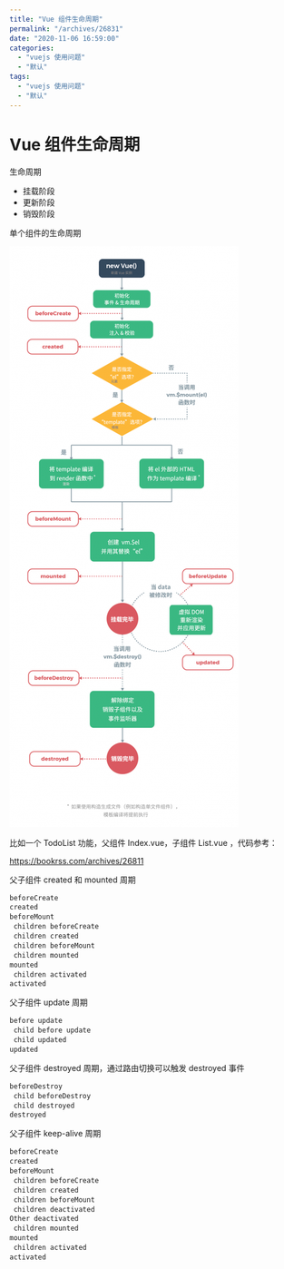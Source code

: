 ```yaml
---
title: "Vue 组件生命周期"
permalink: "/archives/26831"
date: "2020-11-06 16:59:00"
categories: 
  - "vuejs 使用问题"
  - "默认"
tags: 
  - "vuejs 使用问题"
  - "默认"
---
```


# Vue 组件生命周期

生命周期

- 挂载阶段
- 更新阶段
- 销毁阶段

单个组件的生命周期

![](images/1719986943.png)

比如一个 TodoList 功能，父组件 Index.vue，子组件 List.vue ，代码参考：

https://bookrss.com/archives/26811

父子组件 created 和 mounted 周期

``` js 
beforeCreate
created
beforeMount
 children beforeCreate
 children created
 children beforeMount
 children mounted
mounted
 children activated
activated
```

父子组件 update 周期

``` js 
before update
 child before update
 child updated
updated
```

父子组件 destroyed 周期，通过路由切换可以触发 destroyed 事件

``` js 
beforeDestroy
 child beforeDestroy
 child destroyed
destroyed
```

父子组件 keep-alive 周期

``` js 
beforeCreate
created
beforeMount
 children beforeCreate
 children created
 children beforeMount
 children deactivated
Other deactivated
 children mounted
mounted
 children activated
activated
```
